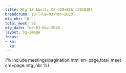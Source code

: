```yaml
---
title: Mtg 18 &bull; CS-428+828 (202030)
breadcrumb: 18 (Tue-03-Nov-2020)
mtg_nbr: 18
total_meet: 26
mtg_date: Tue-03-Nov-2020
layout: bg-image
focus:
- ka:
  ku:
---
```

{% include meetings/pagination.html tm=page.total_meet cm=page.mtg_nbr %}